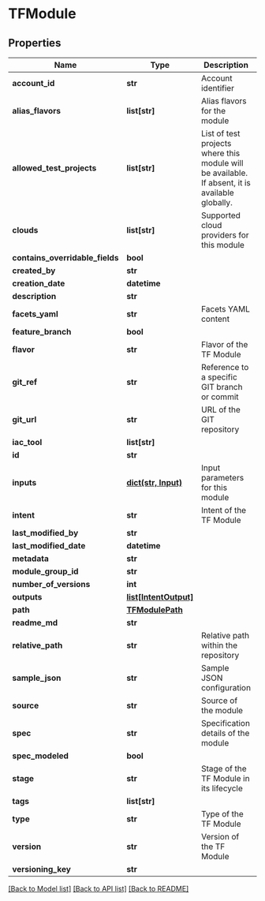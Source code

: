# TFModule

## Properties
Name | Type | Description | Notes
------------ | ------------- | ------------- | -------------
**account_id** | **str** | Account identifier | [optional] 
**alias_flavors** | **list[str]** | Alias flavors for the module | [optional] 
**allowed_test_projects** | **list[str]** | List of test projects where this module will be available. If absent, it is available globally. | [optional] 
**clouds** | **list[str]** | Supported cloud providers for this module | [optional] 
**contains_overridable_fields** | **bool** |  | [optional] 
**created_by** | **str** |  | [optional] 
**creation_date** | **datetime** |  | [optional] 
**description** | **str** |  | [optional] 
**facets_yaml** | **str** | Facets YAML content | [optional] 
**feature_branch** | **bool** |  | [optional] 
**flavor** | **str** | Flavor of the TF Module | [optional] 
**git_ref** | **str** | Reference to a specific GIT branch or commit | [optional] 
**git_url** | **str** | URL of the GIT repository | [optional] 
**iac_tool** | **list[str]** |  | [optional] 
**id** | **str** |  | [optional] 
**inputs** | [**dict(str, Input)**](Input.md) | Input parameters for this module | [optional] 
**intent** | **str** | Intent of the TF Module | [optional] 
**last_modified_by** | **str** |  | [optional] 
**last_modified_date** | **datetime** |  | [optional] 
**metadata** | **str** |  | [optional] 
**module_group_id** | **str** |  | [optional] 
**number_of_versions** | **int** |  | [optional] 
**outputs** | [**list[IntentOutput]**](IntentOutput.md) |  | [optional] 
**path** | [**TFModulePath**](TFModulePath.md) |  | [optional] 
**readme_md** | **str** |  | [optional] 
**relative_path** | **str** | Relative path within the repository | [optional] 
**sample_json** | **str** | Sample JSON configuration | [optional] 
**source** | **str** | Source of the module | [optional] 
**spec** | **str** | Specification details of the module | [optional] 
**spec_modeled** | **bool** |  | [optional] 
**stage** | **str** | Stage of the TF Module in its lifecycle | [optional] 
**tags** | **list[str]** |  | [optional] 
**type** | **str** | Type of the TF Module | [optional] 
**version** | **str** | Version of the TF Module | [optional] 
**versioning_key** | **str** |  | [optional] 

[[Back to Model list]](../README.md#documentation-for-models) [[Back to API list]](../README.md#documentation-for-api-endpoints) [[Back to README]](../README.md)

